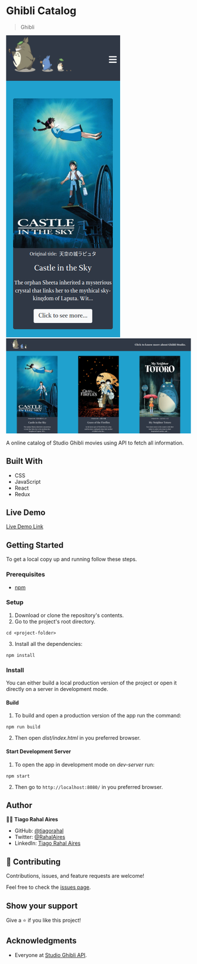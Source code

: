 # Ghibli Catalog

> Ghibli

![screenshot-01](./src/assets/images/screenshot01.png)
![screenshot-02](./src/assets/images/screenshot02.png)

A online catalog of Studio Ghibli movies using API to fetch all information.

## Built With

- CSS
- JavaScript
- React
- Redux

## Live Demo

[Live Demo Link](--------------)


## Getting Started

To get a local copy up and running follow these steps.


### Prerequisites

- [npm](https://docs.npmjs.com/downloading-and-installing-node-js-and-npm)

### Setup

1. Download or clone the repository's contents.
2. Go to the project's root directory.
```
cd <project-folder>
```
3. Install all the dependencies:
```
npm install
```

### Install

You can either build a local production version of the project or open it directly on a server in development mode.

  #### Build

  1. To build and open a production version of the app run the command:
  ```
  npm run build
  ```
  2. Then open *dist/index.html* in you preferred browser.

  #### Start Development Server

  1. To open the app in development mode on *dev-server* run:
  ```
  npm start
  ```
  2. Then go to `http://localhost:8080/` in you preferred browser.

## Author

👨‍💻 **Tiago Rahal Aires**

- GitHub: [@tiagorahal](https://github.com/tiagorahal)
- Twitter: [@RahalAires](https://twitter.com/RahalAires)
- LinkedIn: [Tiago Rahal Aires](https://linkedin.com/tiagorahal)

## 🤝 Contributing

Contributions, issues, and feature requests are welcome!

Feel free to check the [issues page](https://github.com/tiagorahal/ghibli-catalog/issues).

## Show your support

Give a ⭐️ if you like this project!

## Acknowledgments

- Everyone at [Studio Ghibli API](https://ghibliapi.herokuapp.com/).